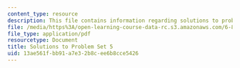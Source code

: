 ```yaml
---
content_type: resource
description: This file contains information regarding solutions to problem set 5.
file: /media/https%3A/open-learning-course-data-rc.s3.amazonaws.com/6-851-advanced-data-structures-spring-2012/13ae561fbb91a7e32b8cee6b8cce5426_MIT6_851S12_ps5sol.pdf
file_type: application/pdf
resourcetype: Document
title: Solutions to Problem Set 5
uid: 13ae561f-bb91-a7e3-2b8c-ee6b8cce5426
---
```

